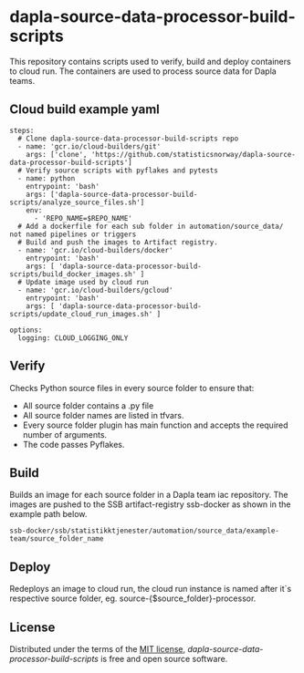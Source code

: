 # dapla-source-data-processor-build-scripts

This repository contains scripts used to verify, build and deploy containers to cloud run. The containers are used to process source data for Dapla teams.

## Cloud build example yaml
```
steps:
  # Clone dapla-source-data-processor-build-scripts repo
  - name: 'gcr.io/cloud-builders/git'
    args: ['clone', 'https://github.com/statisticsnorway/dapla-source-data-processor-build-scripts']
  # Verify source scripts with pyflakes and pytests
  - name: python
    entrypoint: 'bash'
    args: ['dapla-source-data-processor-build-scripts/analyze_source_files.sh']
    env:
      - 'REPO_NAME=$REPO_NAME'
  # Add a dockerfile for each sub folder in automation/source_data/ not named pipelines or triggers
  # Build and push the images to Artifact registry.
  - name: 'gcr.io/cloud-builders/docker'
    entrypoint: 'bash'
    args: [ 'dapla-source-data-processor-build-scripts/build_docker_images.sh' ]
  # Update image used by cloud run
  - name: 'gcr.io/cloud-builders/gcloud'
    entrypoint: 'bash'
    args: [ 'dapla-source-data-processor-build-scripts/update_cloud_run_images.sh' ]

options:
  logging: CLOUD_LOGGING_ONLY
```

## Verify
Checks Python source files in every source folder to ensure that:
- All source folder contains a .py file
- All source folder names are listed in tfvars.
- Every source folder plugin has main function and accepts the required number of arguments.
- The code passes Pyflakes.

## Build
Builds an image for each source folder in a Dapla team iac repository. The images are pushed to the SSB artifact-registry ssb-docker as shown in the example path below.

```ssb-docker/ssb/statistikktjenester/automation/source_data/example-team/source_folder_name```

## Deploy
Redeploys an image to cloud run, the cloud run instance is named after it`s respective source folder, eg. source-{$source_folder}-processor.

## License

Distributed under the terms of the [MIT license][license],
_dapla-source-data-processor-build-scripts_ is free and open source software.

<!-- github-only -->

[license]: https://github.com/statisticsnorway/ssb-project-cli/blob/main/LICENSE
